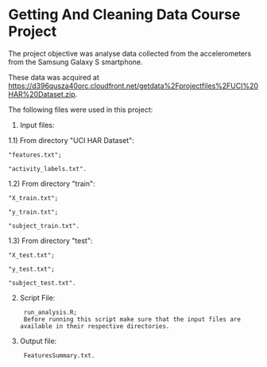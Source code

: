 # Getting And Cleaning Data Course Project
The project objective was analyse data collected from the accelerometers from the Samsung Galaxy S smartphone.

These data was acquired at https://d396qusza40orc.cloudfront.net/getdata%2Fprojectfiles%2FUCI%20HAR%20Dataset.zip.

The following files were used in this project:

1) Input files:

1.1) From directory "UCI HAR Dataset":

	"features.txt";
	   
	"activity_labels.txt".
	   
1.2) From directory "train":

   	"X_train.txt";
	
	"y_train.txt";
	
	"subject_train.txt".
    
1.3) From directory "test":

  	"X_test.txt";
	
	"y_test.txt";
	
	"subject_test.txt".
	  
2) Script File:

		run_analysis.R;
		Before running this script make sure that the input files are available in their respective directories.
	 
3) Output file:

		FeaturesSummary.txt.



